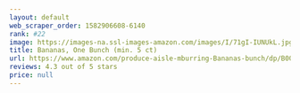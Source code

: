 ```yaml
---
layout: default 
﻿web_scraper_order: 1582906608-6140
rank: #22
image: https://images-na.ssl-images-amazon.com/images/I/71gI-IUNUkL.jpg
title: Bananas, One Bunch (min. 5 ct)
url: https://www.amazon.com/produce-aisle-mburring-Bananas-bunch/dp/B000NOGLY2/ref=zg_mw_grocery_22?_encoding=UTF8&psc=1&refRID=60J9MNPBBWB8RKQXQSF9
reviews: 4.3 out of 5 stars
price: null
---
```

